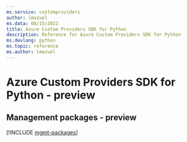 ```yaml
---
ms.service: customproviders
author: lmazuel
ms.data: 08/15/2022
title: Azure Custom Providers SDK for Python
description: Reference for Azure Custom Providers SDK for Python
ms.devlang: python
ms.topic: reference
ms.author: lmazuel
---
```

# Azure Custom Providers SDK for Python - preview

## Management packages - preview
[!INCLUDE [mgmt-packages](custom-providers-mgmt-index.md)]